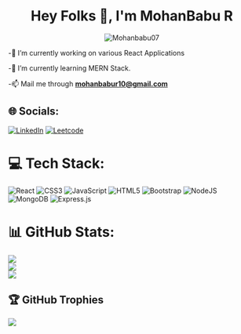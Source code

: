 <h1 align="center">Hey Folks 👋, I'm MohanBabu R</h1>

<p align="center"> <img src="https://komarev.com/ghpvc/?username=Mohanbabu07&label=Profile%20views&color=0e75b6&style=flat" alt="Mohanbabu07" /> </p>

-🔭 I’m currently working on various React Applications 

-🌱 I’m currently learning MERN Stack.
  
-📫 Mail me through **mohanbabur10@gmail.com**


## 🌐 Socials:
[![LinkedIn](https://img.shields.io/badge/LinkedIn-%230077B5.svg?logo=linkedin&logoColor=white)](https://www.linkedin.com/in/themohanbabu/) 
[![Leetcode](https://img.shields.io/badge/leetcode-%230077B5.svg?logo=leetcode&logoColor=white)](https://leetcode.com/u/mohanbabu18/) 


# 💻 Tech Stack:
![React](https://img.shields.io/badge/react-%2320232a.svg?style=for-the-badge&logo=react&logoColor=%2361DAFB) ![CSS3](https://img.shields.io/badge/css3-%231572B6.svg?style=for-the-badge&logo=css3&logoColor=white) ![JavaScript](https://img.shields.io/badge/javascript-%23323330.svg?style=for-the-badge&logo=javascript&logoColor=%23F7DF1E)  ![HTML5](https://img.shields.io/badge/html5-%23E34F26.svg?style=for-the-badge&logo=html5&logoColor=white) ![Bootstrap](https://img.shields.io/badge/bootstrap-%23563D7C.svg?style=for-the-badge&logo=bootstrap&logoColor=white) ![NodeJS](https://img.shields.io/badge/node.js-6DA55F?style=for-the-badge&logo=node.js&logoColor=white) ![MongoDB](https://img.shields.io/badge/MongoDB-%234ea94b.svg?style=for-the-badge&logo=mongodb&logoColor=white) ![Express.js](https://img.shields.io/badge/express.js-%23404d59.svg?style=for-the-badge&logo=express&logoColor=%2361DAFB)

# 📊 GitHub Stats:
![](https://github-readme-stats.vercel.app/api?username=Mohanbabu07&theme=dark&hide_border=false&include_all_commits=false&count_private=false)<br/>
![](https://github-readme-streak-stats.herokuapp.com/?user=Mohanbabu07&theme=dark&hide_border=false)<br/>
![](https://github-readme-stats.vercel.app/api/top-langs/?username=Mohanbabu07&theme=dark&hide_border=false&include_all_commits=false&count_private=false&layout=compact)

## 🏆 GitHub Trophies
![](https://github-profile-trophy.vercel.app/?username=Mohanbabu07&theme=radical&no-frame=false&no-bg=true&margin-w=4)

